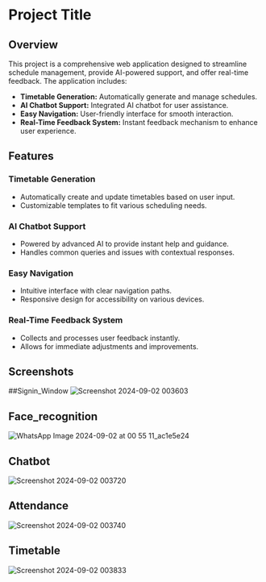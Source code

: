 # Project Title

## Overview

This project is a comprehensive web application designed to streamline schedule management, provide AI-powered support, and offer real-time feedback. The application includes:

- **Timetable Generation:** Automatically generate and manage schedules.
- **AI Chatbot Support:** Integrated AI chatbot for user assistance.
- **Easy Navigation:** User-friendly interface for smooth interaction.
- **Real-Time Feedback System:** Instant feedback mechanism to enhance user experience.

## Features

### Timetable Generation
- Automatically create and update timetables based on user input.
- Customizable templates to fit various scheduling needs.

### AI Chatbot Support
- Powered by advanced AI to provide instant help and guidance.
- Handles common queries and issues with contextual responses.

### Easy Navigation
- Intuitive interface with clear navigation paths.
- Responsive design for accessibility on various devices.

### Real-Time Feedback System
- Collects and processes user feedback instantly.
- Allows for immediate adjustments and improvements.

## Screenshots
##Signin_Window
![Screenshot 2024-09-02 003603](https://github.com/user-attachments/assets/06291b4b-9572-45d0-b8c9-8b487b81f49f)

## Face_recognition
![WhatsApp Image 2024-09-02 at 00 55 11_ac1e5e24](https://github.com/user-attachments/assets/772848b0-9ebc-4abc-a4bc-2113a019cca4)
## Chatbot

![Screenshot 2024-09-02 003720](https://github.com/user-attachments/assets/9aed3067-7e4f-4748-966f-05b081cfe34b)
## Attendance
![Screenshot 2024-09-02 003740](https://github.com/user-attachments/assets/846c6099-d5ce-4fcd-9f59-1bc4e6c47e92)


## Timetable
![Screenshot 2024-09-02 003833](https://github.com/user-attachments/assets/541e43ed-676e-4c91-adc7-4e9d54c9947d)
